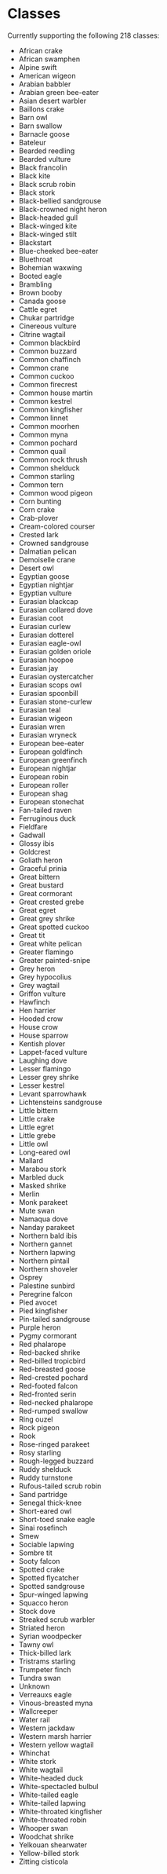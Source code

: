 # Classes

Currently supporting the following 218 classes:

* African crake
* African swamphen
* Alpine swift
* American wigeon
* Arabian babbler
* Arabian green bee-eater
* Asian desert warbler
* Baillons crake
* Barn owl
* Barn swallow
* Barnacle goose
* Bateleur
* Bearded reedling
* Bearded vulture
* Black francolin
* Black kite
* Black scrub robin
* Black stork
* Black-bellied sandgrouse
* Black-crowned night heron
* Black-headed gull
* Black-winged kite
* Black-winged stilt
* Blackstart
* Blue-cheeked bee-eater
* Bluethroat
* Bohemian waxwing
* Booted eagle
* Brambling
* Brown booby
* Canada goose
* Cattle egret
* Chukar partridge
* Cinereous vulture
* Citrine wagtail
* Common blackbird
* Common buzzard
* Common chaffinch
* Common crane
* Common cuckoo
* Common firecrest
* Common house martin
* Common kestrel
* Common kingfisher
* Common linnet
* Common moorhen
* Common myna
* Common pochard
* Common quail
* Common rock thrush
* Common shelduck
* Common starling
* Common tern
* Common wood pigeon
* Corn bunting
* Corn crake
* Crab-plover
* Cream-colored courser
* Crested lark
* Crowned sandgrouse
* Dalmatian pelican
* Demoiselle crane
* Desert owl
* Egyptian goose
* Egyptian nightjar
* Egyptian vulture
* Eurasian blackcap
* Eurasian collared dove
* Eurasian coot
* Eurasian curlew
* Eurasian dotterel
* Eurasian eagle-owl
* Eurasian golden oriole
* Eurasian hoopoe
* Eurasian jay
* Eurasian oystercatcher
* Eurasian scops owl
* Eurasian spoonbill
* Eurasian stone-curlew
* Eurasian teal
* Eurasian wigeon
* Eurasian wren
* Eurasian wryneck
* European bee-eater
* European goldfinch
* European greenfinch
* European nightjar
* European robin
* European roller
* European shag
* European stonechat
* Fan-tailed raven
* Ferruginous duck
* Fieldfare
* Gadwall
* Glossy ibis
* Goldcrest
* Goliath heron
* Graceful prinia
* Great bittern
* Great bustard
* Great cormorant
* Great crested grebe
* Great egret
* Great grey shrike
* Great spotted cuckoo
* Great tit
* Great white pelican
* Greater flamingo
* Greater painted-snipe
* Grey heron
* Grey hypocolius
* Grey wagtail
* Griffon vulture
* Hawfinch
* Hen harrier
* Hooded crow
* House crow
* House sparrow
* Kentish plover
* Lappet-faced vulture
* Laughing dove
* Lesser flamingo
* Lesser grey shrike
* Lesser kestrel
* Levant sparrowhawk
* Lichtensteins sandgrouse
* Little bittern
* Little crake
* Little egret
* Little grebe
* Little owl
* Long-eared owl
* Mallard
* Marabou stork
* Marbled duck
* Masked shrike
* Merlin
* Monk parakeet
* Mute swan
* Namaqua dove
* Nanday parakeet
* Northern bald ibis
* Northern gannet
* Northern lapwing
* Northern pintail
* Northern shoveler
* Osprey
* Palestine sunbird
* Peregrine falcon
* Pied avocet
* Pied kingfisher
* Pin-tailed sandgrouse
* Purple heron
* Pygmy cormorant
* Red phalarope
* Red-backed shrike
* Red-billed tropicbird
* Red-breasted goose
* Red-crested pochard
* Red-footed falcon
* Red-fronted serin
* Red-necked phalarope
* Red-rumped swallow
* Ring ouzel
* Rock pigeon
* Rook
* Rose-ringed parakeet
* Rosy starling
* Rough-legged buzzard
* Ruddy shelduck
* Ruddy turnstone
* Rufous-tailed scrub robin
* Sand partridge
* Senegal thick-knee
* Short-eared owl
* Short-toed snake eagle
* Sinai rosefinch
* Smew
* Sociable lapwing
* Sombre tit
* Sooty falcon
* Spotted crake
* Spotted flycatcher
* Spotted sandgrouse
* Spur-winged lapwing
* Squacco heron
* Stock dove
* Streaked scrub warbler
* Striated heron
* Syrian woodpecker
* Tawny owl
* Thick-billed lark
* Tristrams starling
* Trumpeter finch
* Tundra swan
* Unknown
* Verreauxs eagle
* Vinous-breasted myna
* Wallcreeper
* Water rail
* Western jackdaw
* Western marsh harrier
* Western yellow wagtail
* Whinchat
* White stork
* White wagtail
* White-headed duck
* White-spectacled bulbul
* White-tailed eagle
* White-tailed lapwing
* White-throated kingfisher
* White-throated robin
* Whooper swan
* Woodchat shrike
* Yelkouan shearwater
* Yellow-billed stork
* Zitting cisticola
